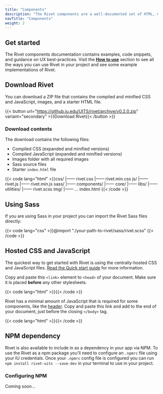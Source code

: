 ```yaml
---
title: "Components"
description: "The Rivet components are a well-documented set of HTML, CSS, and JavaScript assets."
navTitle: "Components"
weight: 2
---
```

## Get started
The Rivet components documentation contains examples, code snippets, and guidance on UX best-practices. Visit the [**How to use**](../how-to-use) section to see all the ways you can use Rivet in your project and see some example implementations of Rivet.

## Download Rivet
You can download a ZIP file that contains the compiled and minified CSS and JavaScript, images, and a starter HTML file.

{{< button url="https://github.iu.edu/UITS/rivet/archive/v0.2.0.zip" variant="secondary" >}}Download Rivet{{< /button >}}

### Download contents
The download contains the following files:
- Compiled CSS (expanded and minified versions)
- Compiled JavaScript (expanded and minified versions)
- Images folder with all required images
- Sass source files
- Starter `index.html` file

{{< code lang="html" >}}css/
  |—— rivet.css
  |—— rivet.min.css
js/
  |—— rivet.js
  |—— rivet.min.js
sass/
  |—— components/
  |—— core/
  |—— libs/
  |—— utilities/
  |—— rivet.scss
img/
  |—— ...
index.html
{{< /code >}}

## Using Sass
If you are using Sass in your project you can import the Rivet Sass files directly:

{{< code lang="css" >}}@import "./your-path-to-rivet/sass/rivet.scss"
{{< /code >}}

## Hosted CSS and JavaScript
The quickest way to get started with Rivet is using the centrally-hosted CSS and JavaScript files. [Read the Quick start guide](../how-to-use/quick-start) for more information.

Copy and paste this `<link>` element to `<head>` of your document. Make sure it is placed **before** any other stylesheets.

{{< code lang="html" >}}<link rel="stylesheet" href="https://assets.uits.iu.edu/css/rivet/0.2.0/rivet.min.css">{{< /code >}}

Rivet has a minimal amount of JavaScript that is required for some components, like the [header](../components/navigation/header). Copy and paste this link and add to the end of your document, just before the closing `</body>` tag.

{{< code lang="html" >}}<script src="https://assets.uits.iu.edu/javascript/rivet/0.2.0/rivet.min.js"></script>{{< /code >}}

## NPM dependency
Rivet is also available to include in as a dependency in your app via NPM. To use the Rivet as a npm package you'll need to configure an `.npmrc` file using your IU credentials. Once your `.npmrc` config file is configured you can run `npm install rivet-uits --save-dev` in your terminal to use in your project.

### Configuring NPM
Coming soon...


